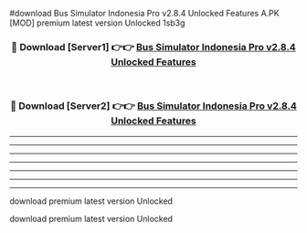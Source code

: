 #download Bus Simulator Indonesia Pro v2.8.4 Unlocked Features A.PK [MOD] premium latest version Unlocked 1sb3g 



<div align="center">
<h3>🔴 Download [Server1] 👉👉 <a href="https://download1apk.web.app/">Bus Simulator Indonesia Pro v2.8.4 Unlocked Features</a></h3><br>

<h3>🔴 Download [Server2] 👉👉 <a href="https://download1apk.web.app/">Bus Simulator Indonesia Pro v2.8.4 Unlocked Features</a></h3>
</div>





----------------------------------------------------------

----------------------------------------------------------

----------------------------------------------------------

----------------------------------------------------------

----------------------------------------------------------

----------------------------------------------------------

----------------------------------------------------------

download premium latest version Unlocked

download premium latest version Unlocked
